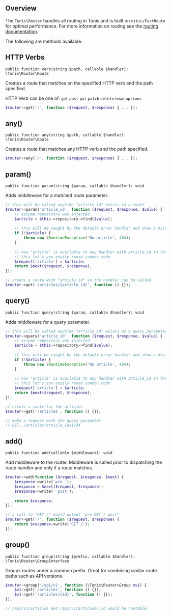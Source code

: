 Overview
--------

The `Tonis\Router` handles all routing in Tonis and is built on `nikic/FastRoute` for optimal performance. For more
information on routing see the [routing documentation](/basics/routing).

The following are methods available.

HTTP Verbs
----------

`public function verb(string $path, callable $handler): \Tonis\Router\Route`

Creates a route that matches on the specified HTTP verb and the path specified. 

HTTP Verb can be one of: `get` `post` `put` `patch` `delete` `head` `options`

```php
$router->get('/', function ($request, $response) { ... });
```

any()
-----

`public function any(string $path, callable $handler): \Tonis\Router\Route`

Creates a route that matches any HTTP verb and the path specified.

```php
$router->any('/', function ($request, $response) { ... });
```

param()
-------

`public function param(string $param, callable $handler): void`

Adds middleware for a matched route parameter. 

```php
// this will be called anytime "article_id" exists in a route
$router->param('article_id', function ($request, $response, $value) {
    // assume repository was injected
    $article = $this->repository->find($value);
    
    // this will be caught by the default error handler and show a nice 404 page
    if (!$article) {
        throw new \RuntimeException('No article', 404);
    }
    
    // now "article" is available to any handler with article_id in the route
    // this let's you easily reuse common code
    $request['article'] = $article;
    return $next($request, $response);
});

// create a route with "article_id" so the handler can be called
$router->get('/articles/{article_id}', function () {});
```

query()
-------

`public function query(string $param, callable $handler): void`

Adds middleware for a query parameter. 

```php
// this will be called anytime "article_id" exists as a query parameter
$router->query('article_id', function ($request, $response, $value) {
    // assume repository was injected
    $article = $this->repository->find($value);
    
    // this will be caught by the default error handler and show a nice 404 page
    if (!$article) {
        throw new \RuntimeException('No article', 404);
    }
    
    // now "article" is available to any handler with article_id in the route
    // this let's you easily reuse common code
    $request['article'] = $article;
    return $next($request, $response);
});

// create a route for the articles
$router->get('/articles', function () {});

// make a request with the query parameter
// GET: /articles?article_id=1234
```

add()
-----

`public function add(callable $middleware): void`

Add middleware to the router. Middleware is called prior to dispatching the route handler and only if a route matches.

```php
$router->add(function ($request, $response, $next) {
    $response->write('pre ');
    $response = $next($request, $response);
    $response->write(' post');
    
    return $response;
});

// a call to "GET /" would output "pre GET / post"
$router->get('/', function ($request, $response) {
    return $response->write('GET /');
});
```

group()
-----

`public function group(string $prefix, callable $handler): \Tonis\Router\GroupInterface`

Groups routes under a common prefix. Great for combining similar route paths such as API versions.

```php
$router->group('/api/v1', function (\Tonis\Router\Group $v1) {
    $v1->get('/articles', function () {});
    $v1->get('/articles/{id}', function () {});
});

// /api/v1/articles and /api/v1/articles/:id would be routable.
```
